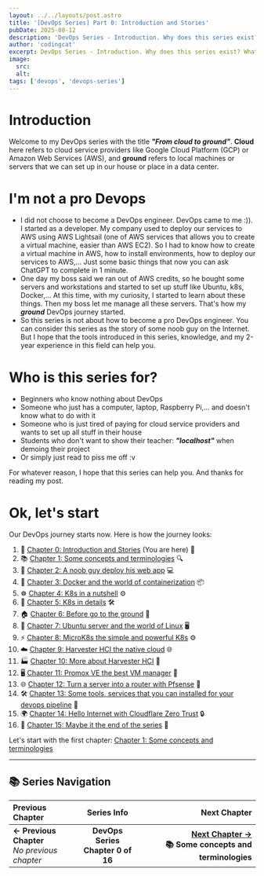 ```yaml
---
layout: ../../layouts/post.astro
title: '[DevOps Series] Part 0: Introduction and Stories'
pubDate: 2025-08-12
description: 'DevOps Series - Introduction. Why does this series exist? What I will share with you.'
author: 'codingcat'
excerpt: DevOps Series - Introduction. Why does this series exist? What I will share with you.
image:
  src:
  alt:
tags: ['devops', 'devops-series']
---
```


# Introduction

Welcome to my DevOps series with the title **_"From cloud to ground"_**. **Cloud** here refers to cloud service providers like Google Cloud Platform (GCP) or Amazon Web Services (AWS), and **ground** refers to local machines or servers that we can set up in our house or place in a data center.

# I'm not a pro Devops

- I did not choose to become a DevOps engineer. DevOps came to me :)). I started as a developer. My company used to deploy our services to AWS using AWS Lightsail (one of AWS services that allows you to create a virtual machine, easier than AWS EC2). So I had to know how to create a virtual machine in AWS, how to install environments, how to deploy our services to AWS,... Just some basic things that now you can ask ChatGPT to complete in 1 minute.
- One day my boss said we ran out of AWS credits, so he bought some servers and workstations and started to set up stuff like Ubuntu, k8s, Docker,... At this time, with my curiosity, I started to learn about these things. Then my boss let me manage all these servers. That's how my **_ground_** DevOps journey started.
- So this series is not about how to become a pro DevOps engineer. You can consider this series as the story of some noob guy on the Internet. But I hope that the tools introduced in this series, knowledge, and my 2-year experience in this field can help you.

# Who is this series for?

- Beginners who know nothing about DevOps
- Someone who just has a computer, laptop, Raspberry Pi,... and doesn't know what to do with it
- Someone who is just tired of paying for cloud service providers and wants to set up all stuff in their house
- Students who don't want to show their teacher: **_"localhost"_** when demoing their project
- Or simply just read to piss me off :v

For whatever reason, I hope that this series can help you. And thanks for reading my post.

# Ok, let's start

Our DevOps journey starts now. Here is how the journey looks:

1.  📖 [Chapter 0: Introduction and Stories](./devops-part0) (You are here) 🎯
2.  📚 [Chapter 1: Some concepts and terminologies](./devops-part1) 🔍
3.  🚀 [Chapter 2: A noob guy deploy his web app](./devops-part2) 💻
4.  🐳 [Chapter 3: Docker and the world of containerization](./devops-part3) 📦
5.  ☸️ [Chapter 4: K8s in a nutshell](./devops-part4) ⚙️
6.  🔧 [Chapter 5: K8s in details](./devops-part5) 🛠️
7.  🏠 [Chapter 6: Before go to the ground](./devops-part6) 🏡
8.  🐧 [Chapter 7: Ubuntu server and the world of Linux](./devops-part7) 🖥️
9.  ⚡ [Chapter 8: MicroK8s the simple and powerful K8s](./devops-part8) ⚙️
10. ☁️ [Chapter 9: Harvester HCI the native cloud](./devops-part9) 🌐
11. 🏭 [Chapter 10: More about Harvester HCI](./devops-part10) 🏢
12. 🖥️ [Chapter 11: Promox VE the best VM manager](./devops-part11) 💾
13. 🌐 [Chapter 12: Turn a server into a router with Pfsense](./devops-part12) 🔌
14. 🛠️ [Chapter 13: Some tools, services that you can installed for your devops pipeline](./devops-part13) 🔧
15. 🌍 [Chapter 14: Hello Internet with Cloudflare Zero Trust](./devops-part14) 🔒
16. 🎉 [Chapter 15: Maybe it the end of the series](./devops-part15) 🏁

Let's start with the first chapter: [Chapter 1: Some concepts and terminologies](./devops-part1)

---

## 📚 Series Navigation

| Previous Chapter                                |               Series Info                |                                                                   Next Chapter |
| :---------------------------------------------- | :--------------------------------------: | -----------------------------------------------------------------------------: |
| **← Previous Chapter**<br>_No previous chapter_ | **DevOps Series**<br>**Chapter 0 of 16** | **[Next Chapter →](./devops-part1)**<br>**📚 Some concepts and terminologies** |
